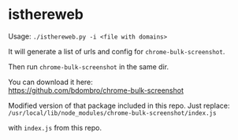 # isthereweb


Usage:
``./isthereweb.py -i <file with domains>``


It will generate a list of urls and config for `chrome-bulk-screenshot`.

Then run `chrome-bulk-screenshot` in the same dir.

You can download it here:  
https://github.com/bdombro/chrome-bulk-screenshot

Modified version of that package included in this repo.
Just replace:  
`/usr/local/lib/node_modules/chrome-bulk-screenshot/index.js`  

 with  `index.js` from this repo.
